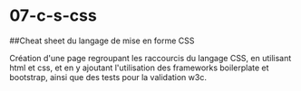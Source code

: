 # 07-c-s-css

##Cheat sheet du langage de mise en forme CSS

Création d'une page regroupant les raccourcis du langage CSS, en utilisant html et css,
et en y ajoutant l'utilisation des frameworks boilerplate et bootstrap, ainsi que des tests pour la validation w3c.
